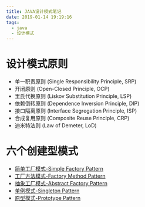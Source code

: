 ```yaml
---
title: JAVA设计模式笔记
date: 2019-01-14 19:19:16
tags:
  - java
  - 设计模式
---
```

# 设计模式原则

- 单一职责原则 (Single Responsibility Principle, SRP)
- 开闭原则 (Open-Closed Principle, OCP)
- 里氏代换原则 (Liskov Substitution Principle, LSP)
- 依赖倒转原则 (Dependence Inversion Principle, DIP)
- 接口隔离原则 (Interface Segregation Principle, ISP)
- 合成复用原则 (Composite Reuse Principle, CRP)
- 迪米特法则 (Law of Demeter, LoD)

<!-- more -->

# 六个创建型模式

- [简单工厂模式-Simple Factory Pattern](https://gcdd1993.github.io/2019/01/15/%E7%AE%80%E5%8D%95%E5%B7%A5%E5%8E%82%E6%A8%A1%E5%BC%8F-Simple-Factory-Pattern/)
- [工厂方法模式-Factory Method Pattern](https://gcdd1993.github.io/2019/01/15/%E5%B7%A5%E5%8E%82%E6%96%B9%E6%B3%95%E6%A8%A1%E5%BC%8F-Factory-Method-Pattern/)
- [抽象工厂模式-Abstract Factory Pattern](https://gcdd1993.github.io/2019/01/15/%E6%8A%BD%E8%B1%A1%E5%B7%A5%E5%8E%82%E6%A8%A1%E5%BC%8F-Abstract-Factory-Pattern/)
- [单例模式-Singleton Pattern](https://gcdd1993.github.io/2019/01/15/%E5%8D%95%E4%BE%8B%E6%A8%A1%E5%BC%8F-Singleton-Pattern/)
- [原型模式-Prototype Pattern](https://gcdd1993.github.io/2019/01/15/%E5%8E%9F%E5%9E%8B%E6%A8%A1%E5%BC%8F-Prototype-Pattern/)








